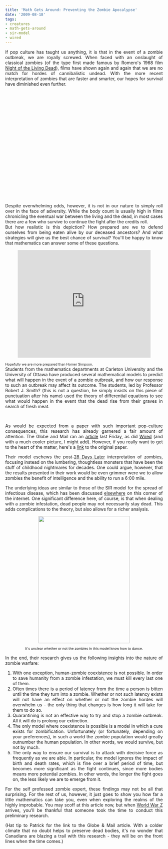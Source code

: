 ```yaml
---
title: 'Math Gets Around: Preventing the Zombie Apocalypse'
date: '2009-08-18'
tags:
- creatures
- math-gets-around
- sir-model
- wired
---
```


<div style="text-align: justify;">If pop culture has taught us anything, it is that in the event of a zombie outbreak, we are royally screwed.  When faced with an onslaught of classical zombies (of the type first made famous by Romero's 1968 film <a href="http://www.imdb.com/title/tt0063350/">Night of the Living Dead</a>), films have shown again and again that we are no match for hordes of cannibalistic undead.  With the more recent interpretation of zombies that are faster and smarter, our hopes for survival have diminished even further.</div>

<p style="text-align: center;">
<object classid="clsid:d27cdb6e-ae6d-11cf-96b8-444553540000" width="425" height="344" codebase="http://download.macromedia.com/pub/shockwave/cabs/flash/swflash.cab#version=6,0,40,0"><param name="allowFullScreen" value="true" /><param name="allowscriptaccess" value="always" /><param name="src" value="http://www.youtube.com/v/5gUKvmOEGCU&amp;hl=en&amp;fs=1&amp;" /><param name="allowfullscreen" value="true" /><embed type="application/x-shockwave-flash" width="425" height="344" src="http://www.youtube.com/v/5gUKvmOEGCU&amp;hl=en&amp;fs=1&amp;" allowscriptaccess="always" allowfullscreen="true"></embed></object>
</p>

<div style="text-align: justify;">Despite overwhelming odds, however, it is not in our nature to simply roll over in the face of adversity.  While the body count is usually high in films chronicling the eventual war between the living and the dead, in most cases there are a few who survive to continue the fight after the credits roll.</div>
<div style="text-align: justify;">
<div style="text-align: justify;">But how realistic is this depiction?  How prepared are we to defend ourselves from being eaten alive by our deceased ancestors?  And what strategies will give us the best chance of survival?   You'll be happy to know that mathematics can answer some of these questions.</div>

<p style="text-align: center;">
<object classid="clsid:d27cdb6e-ae6d-11cf-96b8-444553540000" width="425" height="344" codebase="http://download.macromedia.com/pub/shockwave/cabs/flash/swflash.cab#version=6,0,40,0"><param name="allowFullScreen" value="true" /><param name="allowscriptaccess" value="always" /><param name="src" value="http://www.youtube.com/v/XSAkm3_kI84&amp;hl=en&amp;fs=1&amp;" /><param name="allowfullscreen" value="true" /><embed type="application/x-shockwave-flash" width="425" height="344" src="http://www.youtube.com/v/XSAkm3_kI84&amp;hl=en&amp;fs=1&amp;" allowscriptaccess="always" allowfullscreen="true"></embed></object>
</p>

<p><span style="font-size: 78%;">Hopefully we are more prepared than Homer Simpson.</span><br />
 Students from the mathematics departments at Carleton University and the University of Ottawa have produced several mathematical models to predict what will happen in the event of a zombie outbreak, and how our response to such an outbreak may affect its outcome.  The students, led by Professor Robert J. Smith? (this is not a question, he simply insists on this piece of punctuation after his name) used the theory of differential equations to see what would happen in the event that the dead rise from their graves in search of fresh meat.</p>

<p><br class="spacer_" /></p>

<p>As would be expected from a paper with such important pop-culture consequences, this research has already garnered a fair amount of attention.  The Globe and Mail ran an <a href="http://www.theglobeandmail.com/news/politics/scholars-put-braaaaains-together-to-thwart-zombies/article1253006/">article</a> last Friday, as did <a href="http://www.wired.com/wiredscience/2009/08/zombies/">Wired</a> (and with a much cooler picture, I might add).  However, if you really want to get to the heart of the matter, here's a <a href="http://www.mathstat.uottawa.ca/%7Ersmith/zombies.pdf">link</a> to the original paper.</p>

<p>Their model eschews the post-<a href="http://www.imdb.com/title/tt0289043/">28 Days Later</a> interpretation of zombies, focusing instead on the lumbering, thoughtless monsters that have been the stuff of childhood nightmares for decades.   One could argue, however, that the results presented in their work would be even grimmer were we to allow zombies the benefit of intelligence and the ability to run a 6:00 mile.</p>

<p>The underlying ideas are similar to those of the SIR model for the spread of infectious disease, which has been discussed <a href="http://mathgoespop.blogspot.com/2009/05/math-gets-around-and-so-does-disease.html">elsewhere</a> on this corner of the internet.  One significant difference here, of course, is that when dealing with a zombie infestation, dead people may not necessarily stay dead.  This adds complications to the theory, but also allows for a richer analysis.</p>

<div style="text-align: center;"><a href="http://upload.wikimedia.org/wikipedia/en/7/7f/THRILLERghouls.jpg" onblur="try {parent.deselectBloggerImageGracefully();} catch(e) {}"><img style="margin: 0px auto 10px; display: block; text-align: center; cursor: pointer; width: 292px; height: 406px;" src="http://upload.wikimedia.org/wikipedia/en/7/7f/THRILLERghouls.jpg" border="0" alt="" /></a><span style="font-size: 78%;">It's unclear whether or not the zombies in this model know how to dance.<br />
 </span></div>

<p>In the end, their research gives us the following insights into the nature of zombie warfare:</p>

<ol>
	<li>With one exception, human-zombie coexistence is not possible.  In order to save humanity from a zombie infestation, we must kill every last one of them.</li>
	<li>Often times there is a period of latency from the time a person is bitten until the time they turn into a zombie.  Whether or not such latency exists will not have an effect on whether or not the zombie hordes will overwhelm us - the only thing that changes is how long it will take for them to do so.</li>
	<li>Quarantining is not an effective way to try and stop a zombie outbreak.  All it will do is prolong our extinction.</li>
	<li>The only model where coexistence is possible is a model in which a cure exists for zombification.  Unfortunately (or fortunately, depending on your preferences), in such a world the zombie population would greatly outnumber the human population.  In other words, we would survive, but not by much.</li>
	<li>The only way to ensure our survival is to attack with decisive force as frequently as we are able.  In particular, the model ignores the impact of birth and death rates, which is fine over a brief period of time, but becomes more significant as the fight continues, since more bodies means more potential zombies.  In other words, the longer the fight goes on, the less likely we are to emerge from it.</li>
</ol>

<p>For the self professed zombie expert, these findings may not be all that surprising.  For the rest of us, however, it just goes to show you how far a little mathematics can take you, even when exploring the realms of the highly improbable.  You may scoff at this article now, but when <a href="http://en.wikipedia.org/wiki/World_War_Z">World War Z</a> arrives, you'll be thankful that someone took the time to conduct this preliminary research.</p>

<p>(Hat tip to Patrick for the link to the Globe &amp; Mail article.   With a colder climate that no doubt helps to preserve dead bodies, it's no wonder that Canadians are blazing a trail with this research - they will be on the front lines when the time comes.)</p></div>
